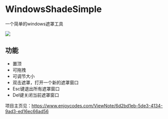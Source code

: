 # WindowsShadeSimple

一个简单的windows遮罩工具

<img src="https://qizl.cn/Images/WindowsShadeSimple/6387927930722041294564400.jpg"/>  

## 功能
- 置顶
- 可拖拽
- 可调节大小
- 双击遮罩，打开一个新的遮罩窗口
- Esc键退出所有遮罩窗口
- Del键关闭当前遮罩窗口

项目主页见：https://www.enjoycodes.com/ViewNote/6d2bd1eb-5de3-4134-9ad3-ed16ec66ad56